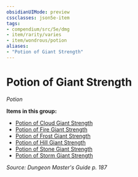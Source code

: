 ```yaml
---
obsidianUIMode: preview
cssclasses: json5e-item
tags:
- compendium/src/5e/dmg
- item/rarity/varies
- item/wondrous/potion
aliases: 
- "Potion of Giant Strength"
---
```

# Potion of Giant Strength
*Potion*  


**Items in this group:**

- [Potion of Cloud Giant Strength](compendium/items/potion-of-cloud-giant-strength.md)
- [Potion of Fire Giant Strength](compendium/items/potion-of-fire-giant-strength.md)
- [Potion of Frost Giant Strength](compendium/items/potion-of-frost-giant-strength.md)
- [Potion of Hill Giant Strength](compendium/items/potion-of-hill-giant-strength.md)
- [Potion of Stone Giant Strength](compendium/items/potion-of-stone-giant-strength.md)
- [Potion of Storm Giant Strength](compendium/items/potion-of-storm-giant-strength.md)

*Source: Dungeon Master's Guide p. 187*